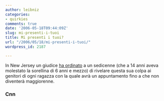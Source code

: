 ```yaml
---
author: leibniz
categories:
- quirkies
comments: true
date: '2006-05-18T09:44:09Z'
slug: mi-presenti-i-tuoi
title: Mi presenti i tuoi?
url: "/2006/05/18/mi-presenti-i-tuoi/"
wordpress_id: 2187

---
```

In New Jersey un giudice [ha ordinato](https://www.cnn.com/2006/LAW/05/17/beware.boyfriend.ap/index.html) a un sedicenne (che a 14 anni aveva molestato la sorellina di 6 anni e mezzo) di rivelare questa sua colpa ai genitori di ogni ragazza con la quale avrà un appuntamento fino a che non diventerà maggiorenne.


### Cnn
